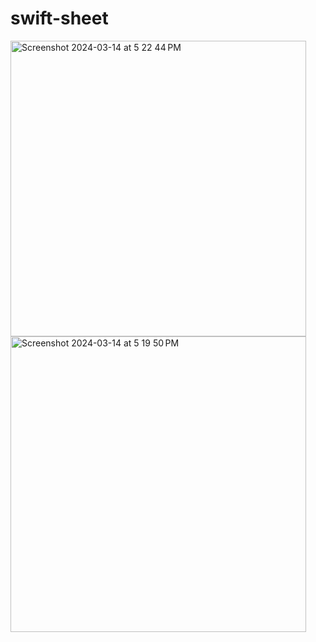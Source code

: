 # swift-sheet
<img width="473" alt="Screenshot 2024-03-14 at 5 22 44 PM" src="https://github.com/bodybri/swift-sheet/assets/127174450/222c80c4-814e-4110-982e-76fcefd53519">
<img width="473" alt="Screenshot 2024-03-14 at 5 19 50 PM" src="https://github.com/bodybri/swift-sheet/assets/127174450/47d48773-1cd2-491c-ada8-4003f957fdbf">
